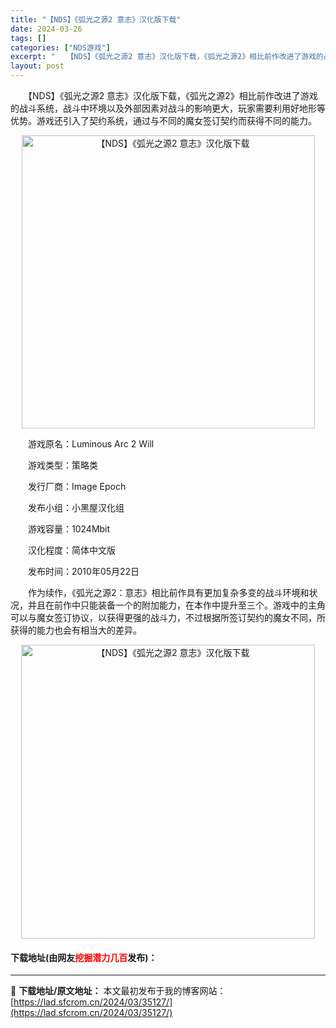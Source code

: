 ```yaml
---
title: "【NDS】《弧光之源2 意志》汉化版下载"
date: 2024-03-26
tags: []
categories: ["NDS游戏"]
excerpt: "　　【NDS】《弧光之源2 意志》汉化版下载，《弧光之源2》相比前作改进了游戏的战斗系统，战斗中环境以及外部因素对战斗的影响更大，玩家需要利用好地形等优势。游戏还引入了契约系统，通过与不同的魔女签订契约而获得不同的能力。 　　游戏原名：Luminous Arc 2 Will 　　游戏类型：策略类 　&hellip;"
layout: post
---
```


 <p>　　【NDS】《弧光之源2 意志》汉化版下载，《弧光之源2》相比前作改进了游戏的战斗系统，战斗中环境以及外部因素对战斗的影响更大，玩家需要利用好地形等优势。游戏还引入了契约系统，通过与不同的魔女签订契约而获得不同的能力。</p> <p align="center"><img align="" border="0" src="https://lad.sfcrom.cn/wp-content/uploads/2024/03/20240326_66022ae010e4b.png" width="469" alt="【NDS】《弧光之源2 意志》汉化版下载" /></p> <p>　　游戏原名：Luminous Arc 2 Will</p> <p>　　游戏类型：策略类</p> <p>　　发行厂商：Image Epoch</p> <p>　　发布小组：小黑屋汉化组</p> <p>　　游戏容量：1024Mbit</p> <p>　　汉化程度：简体中文版</p> <p>　　发布时间：2010年05月22日</p> <p>　　作为续作，《弧光之源2：意志》相比前作具有更加复杂多变的战斗环境和状况，并且在前作中只能装备一个的附加能力，在本作中提升至三个。游戏中的主角可以与魔女签订协议，以获得更强的战斗力，不过根据所签订契约的魔女不同，所获得的能力也会有相当大的差异。</p> <p align="center"><img align="" border="0" src="https://lad.sfcrom.cn/wp-content/uploads/2024/03/20240326_66022ae0c6ff6.png" width="470" alt="【NDS】《弧光之源2 意志》汉化版下载" /></p> <p><h4>下载地址(由网友<font color="red">挖掘潜力几百</font>发布)：</h4></p> 

---
📖 **下载地址/原文地址：** 本文最初发布于我的博客网站：[https://lad.sfcrom.cn/2024/03/35127/](https://lad.sfcrom.cn/2024/03/35127/)
